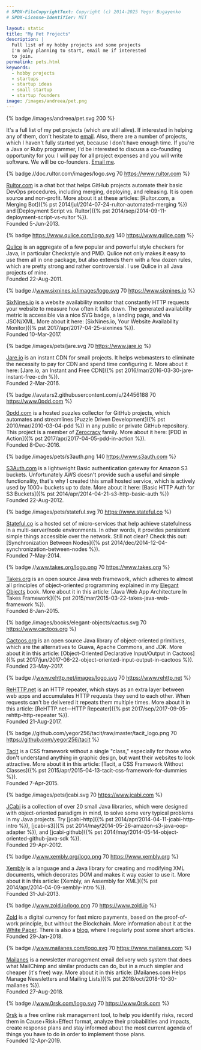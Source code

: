 ```yaml
---
# SPDX-FileCopyrightText: Copyright (c) 2014-2025 Yegor Bugayenko
# SPDX-License-Identifier: MIT

layout: static
title: "My Pet Projects"
description: |
  Full list of my hobby projects and some projects
  I'm only planning to start, email me if interested
  to join.
permalink: pets.html
keywords:
  - hobby projects
  - startups
  - startup ideas
  - small startup
  - startup founders
image: /images/andreea/pet.png
---
```


{% badge /images/andreea/pet.svg 200 %}

It's a full list of my pet projects (which are still alive). If interested
in helping any of them, don't hesitate to [email](mailto:pets@yegor256.com).
Also, there are a number of projects, which I haven't fully started yet,
because I don't have enough time. If you're a Java or Ruby programmer, I'd be
interested to discuss a co-founding opportunity for you: I will pay for
all project expenses and you will write software. We will be co-founders.
[Email me](mailto:cofounder@yegor256.com).

{% badge //doc.rultor.com/images/logo.svg 70 https://www.rultor.com %}

[Rultor.com](https://www.rultor.com) is a chat bot that helps GitHub projects automate
their basic DevOps procedures, including merging, deploying, and
releasing. It is open source and non-profit. More about it at these
articles: [Rultor.com, a Merging Bot]({% pst 2014/jul/2014-07-24-rultor-automated-merging %})
and [Deployment Script vs. Rultor]({% pst 2014/sep/2014-09-11-deployment-script-vs-rultor %}).
<br/>
Founded 5-Jun-2013.

{% badge https://www.qulice.com/logo.svg 140 https://www.qulice.com %}

[Qulice](https://www.qulice.com) is an aggregate of a few popular and powerful
style checkers for Java, in particular Checkstyle and PMD. Qulice not only makes it
easy to use them all in one package, but also extends them with a few dozen
rules, which are pretty strong and rather controversial. I use Qulice in all
Java projects of mine.
<br/>
Founded 22-Aug-2011.

{% badge //www.sixnines.io/images/logo.svg 70 https://www.sixnines.io %}

[SixNines.io](https://www.sixnines.io) is a website availability monitor
that constantly HTTP requests your website to measure how often
it falls down. The generated availability metric is accessible via
a nice SVG badge, a landing page, and via JSON/XML. More about it here:
[SixNines.io, Your Website Availability Monitor]({% pst 2017/apr/2017-04-25-sixnines %}).
<br/>
Founded 10-Mar-2017.

{% badge /images/pets/jare.svg 70 https://www.jare.io %}

[Jare.io](https://www.jare.io) is an instant CDN for small projects. It
helps webmasters to eliminate the necessity to pay for CDN and spend time
configuring it. More about it here:
[Jare.io, an Instant and Free CDN]({% pst 2016/mar/2016-03-30-jare-instant-free-cdn %}).
<br/>
Founded 2-Mar-2016.

{% badge //avatars2.githubusercontent.com/u/24456188 70 https://www.0pdd.com %}

[0pdd.com](https://www.0pdd.com) is a hosted puzzles collector for GitHub projects,
which automates and streamlines
[Puzzle Driven Development]({% pst 2010/mar/2010-03-04-pdd %}) in any public
or private GitHub repository. This project is a member of
[Zerocracy](https://www.zerocracy.com) family.
More about it here:
[PDD in Action]({% pst 2017/apr/2017-04-05-pdd-in-action %}).
<br/>
Founded 8-Dec-2016.

{% badge /images/pets/s3auth.png 140 https://www.s3auth.com %}

[S3Auth.com](https://www.s3auth.com) is a lightweight Basic authentication
gateway for Amazon S3 buckets. Unfortunately AWS doesn't provide such
a useful and simple functionality, that's why I created this small hosted
service, which is actively used by 1000+ buckets up to date.
More about it here: [Basic HTTP Auth for S3 Buckets]({% pst 2014/apr/2014-04-21-s3-http-basic-auth %})
<br/>
Founded 22-Aug-2012.

{% badge /images/pets/stateful.svg 70 https://www.stateful.co %}

[Stateful.co](https://www.stateful.co) is a hosted set of micro-services
that help achieve statefulness in a multi-server/node environments. In other
words, it provides persistent simple things accessible over the network.
Still not clear? Check this out:
[Synchronization Between Nodes]({% pst 2014/dec/2014-12-04-synchronization-between-nodes %}).
<br/>
Founded 7-May-2014.

{% badge //www.takes.org/logo.png 70 https://www.takes.org %}

[Takes.org](https://www.takes.org) is an open source Java web framework,
which adheres to almost all principles of object-oriented programming
explained in my [Elegant Objects](/elegant-objects.html) book.
More about it in this article:
[Java Web App Architecture In Takes Framework]({% pst 2015/mar/2015-03-22-takes-java-web-framework %}).
<br/>
Founded 8-Jan-2015.

{% badge /images/books/elegant-objects/cactus.svg 70 https://www.cactoos.org %}

[Cactoos.org](https://www.cactoos.org) is an open source Java library
of object-oriented primitives, which are the alternatives to
Guava, Apache Commons, and JDK.
More about it in this article:
[Object-Oriented Declarative Input/Output in Cactoos]({% pst 2017/jun/2017-06-22-object-oriented-input-output-in-cactoos %}).
<br/>
Founded 23-May-2017.

{% badge //www.rehttp.net/images/logo.svg 70 https://www.rehttp.net %}

[ReHTTP.net](https://www.rehttp.net) is an HTTP repeater, which stays as
an extra layer between web apps and accumulates HTTP requests they send
to each other. When requests can't be delivered it repeats them multiple times.
More about it in this article:
[ReHTTP.net&mdash;HTTP Repeater]({% pst 2017/sep/2017-09-05-rehttp-http-repeater %}).
<br/>
Founded 21-Aug-2017.

<!--
{% badge //www.threecopies.com/images/logo.png 70 https://www.threecopies.com %}

[ThreeCopies.com](https://www.threecopies.com) is a hosted service
to backup your server-side data. You create a bash script and one of our
servers regularly runs it in a Docker container, collect logs and lets you see them.
It's similar to Cron, but hosted.
More about it in this article:
[ThreeCopies.com&mdash;Server-Side Data Backup Service]({% pst 2017/sep/2017-09-26-threecopies-server-data-backup %}).
<br/>
Founded 25-Jun-2017.
-->

<!-- {% badge //www.wring.io/images/logo.svg 70 https://www.wring.io %} -->

<!-- [Wring.io](https://www.wring.io) is a smart inbox for GitHub (and other, in the future)
notifications we can't parse in our email inbox, because there are too many of them.
I use this system every day to filter hundreds of notifications GitHub is sending me.
More about it in this article:
[Wring.io, a Dispatcher of GitHub Notifications]({% pst 2016/mar/2016-03-15-wring-dispatcher-github-notifications %}).
<br/>
Founded 21-Feb-2016. -->

{% badge //github.com/yegor256/tacit/raw/master/tacit_logo.png 70 https://github.com/yegor256/tacit %}

[Tacit](https://github.com/yegor256/tacit) is a CSS framework without a single
"class," especially for those who don't understand anything in graphic
design, but want their websites to look attractive.
More about it in this article:
[Tacit, a CSS Framework Without Classes]({% pst 2015/apr/2015-04-13-tacit-css-framework-for-dummies %}).
<br/>
Founded 7-Apr-2015.

{% badge /images/pets/jcabi.svg 70 https://www.jcabi.com %}

[JCabi](https://www.jcabi.com) is a collection of over 20 small Java libraries,
which were designed with object-oriented paradigm in mind, to solve some
very typical problems in my Java projects. Try
[jcabi-http]({% pst 2014/apr/2014-04-11-jcabi-http-intro %}),
[jcabi-s3]({% pst 2014/may/2014-05-26-amazon-s3-java-oop-adapter %}),
and [jcabi-github]({% pst 2014/may/2014-05-14-object-oriented-github-java-sdk %}).
<br/>
Founded 29-Apr-2012.

{% badge //www.xembly.org/logo.png 70 https://www.xembly.org %}

[Xembly](https://www.xembly.org) is a language and a Java library for creating
and modifying XML documents, which decorates DOM and makes it way easier
to use it.
More about it in this article:
[Xembly, an Assembly for XML]({% pst 2014/apr/2014-04-09-xembly-intro %}).
<br/>
Founded 31-Jul-2013.

{% badge //www.zold.io/logo.png 70 https://www.zold.io %}

[Zold](https://www.zold.io) is a digital currency for fast micro payments,
based on the proof-of-work principle, but without the Blockchain. More
information about it at the [White Paper](https://papers.zold.io/wp.pdf).
There is also a [blog](https://blog.zold.io), where I regularly post some short articles.
<br/>
Founded 29-Jan-2018.

{% badge //www.mailanes.com/logo.svg 70 https://www.mailanes.com %}

[Mailanes](https://www.mailanes.com) is a newsletter management email delivery
web system that does what MailChimp and similar products can do, but in
a much simpler and cheaper (it's free) way.
More about it in this article:
[Mailanes.com Helps Manage Newsletters and Mailing Lists]({% pst 2018/oct/2018-10-30-mailanes %}).
<br/>
Founded 27-Aug-2018.

<!-- {% badge //www.soalition.com/logo.svg 70 https://www.soalition.com %} -->

<!--
[Soalition](https://www.soalition.com) is a manager of social coalitions
of online writers. You join a group as a member and start sharing your
online content. Other members of the group re-post your content and earn
reputation points. In exchange you have to re-post their content. Thus,
you all gain better social visibility of your mutual idea.
<br/>
Founded 28-Aug-2018.
-->

{% badge //www.0rsk.com/logo.svg 70 https://www.0rsk.com %}

[0rsk](https://www.0rsk.com) is a free online risk management tool,
to help you identify risks, record them in Cause+Risk+Effect format,
analyze their probabilities and impacts, create response plans
and stay informed about the most current agenda of things you have
to do in order to implement those plans.
<br/>
Founded 12-Apr-2019.

<!--
Others (less stable or successful):
[jpeek](https://github.com/yegor256/jpeek),
[xcop](https://github.com/yegor256/xcop),
[phpRack](https://www.phpRack.com/),
[netbout](https://www.netbout.com),
[thindeck](https://www.thindeck.com).
-->
